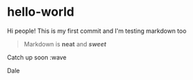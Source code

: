 # hello-world
Hi people!
This is my first commit and I'm testing markdown too
> Markdown is **neat** and ***sweet***

Catch up soon :wave

Dale
